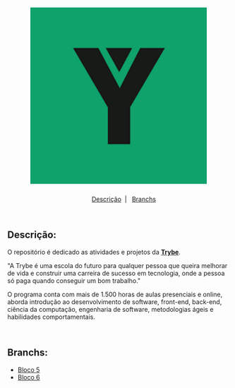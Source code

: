 <h1 align="center">
  <img alt="Imagem da Trybe" src="Imagens/trybe.png" width="400px">
</h1>

<ul align="center">
  <a href="#descrição">Descrição</a>&nbsp;&nbsp;|&nbsp;&nbsp;
  <a href="#branchs">Branchs</a>
</ul>

</br>
<h2 id="descrição">Descrição:</h2>

<p> 
O repositório é dedicado as atividades e projetos da <strong><a href="https://www.betrybe.com/">Trybe</a></strong>.
  
"A Trybe é uma escola do futuro para qualquer pessoa que queira melhorar de vida e construir uma carreira de sucesso em tecnologia, onde a pessoa só paga quando conseguir um bom trabalho."

O programa conta com mais de 1.500 horas de aulas presenciais e online, aborda introdução ao desenvolvimento de software, front-end, back-end, ciência da computação, engenharia de software, metodologias ágeis e habilidades comportamentais.
</p>

</br>
<h2 id="branchs">Branchs:</h2>
<ul>
  <li><a href="https://github.com/WendrickBarreto/Trybe/tree/Bloco5">Bloco 5</a></li>
  <li><a href="https://github.com/WendrickBarreto/Trybe/tree/Bloco6">Bloco 6</a></li>
</ul>
